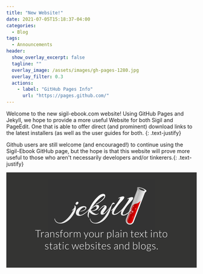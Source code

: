 ```yaml
---
title: "New Website!"
date: 2021-07-05T15:18:37-04:00
categories:
  - Blog
tags:
  - Announcements
header:
  show_overlay_excerpt: false
  tagline: ""
  overlay_image: /assets/images/gh-pages-1280.jpg
  overlay_filter: 0.3
  actions:
    - label: "GitHub Pages Info"
      url: "https://pages.github.com/"
---
```


Welcome to the new sigil-ebook.com website! Using GitHub Pages and Jekyll, we hope to provide a more useful Website for both Sigil and PageEdit. One that is able to offer direct (and prominent) download links to the latest installers (as well as the user guides for both.
{: .text-justify}

Github users are still welcome (and encouraged!) to continue using the Sigil-Ebook GitHub page, but the hope is that this website will prove more useful to those who aren't necessarily developers and/or tinkerers.{: .text-justify}

[![Jekyll](/assets/images/jekyll-900.png)](https://jekyllrb.com/)